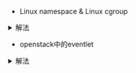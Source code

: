- Linux namespace & Linux cgroup
<details>
    <summary>解法</summary>
    
- [实现容器的底层技术](https://mp.weixin.qq.com/s?__biz=MzIwMTM5MjUwMg==&mid=2653587673&idx=1&sn=476207c0186182ecdfa70256fbc9853a&chksm=8d3080c0ba4709d62f1b01d631c3456e2536d44207d1ed40947898f9efd2592cd79460a68e00&scene=21#wechat_redirect)
- [Linux 环境隔离机制 -- Linux Namespace](https://zhuanlan.zhihu.com/p/47571649)
- [Linux资源管理之cgroups简介](https://tech.meituan.com/2015/03/31/cgroups.html)
- [浅谈Linux Cgroups机制](https://zhuanlan.zhihu.com/p/81668069)
</details>


- openstack中的eventlet
<details>
    <summary>解法</summary>
    
- [Openstack源代码分析之Eventlet](https://blog.csdn.net/bluefire1991/article/details/13205617?utm_medium=distribute.pc_relevant.none-task-blog-title-10&spm=1001.2101.3001.4242)
- [Python eventlet](https://blog.csdn.net/youyou1543724847/article/details/71404145)
</details>
